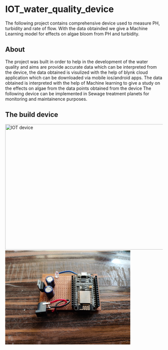 # IOT_water_quality_device
The following project contains comprehensive device used to measure PH, turbidity and rate of flow. With the data obtainded we give a Machine Learning model for effects on algae bloom from PH and turbidity.

## About
The project was built in order to help in the development of the water quality and aims are provide accurate data which can be interpreted from the device, the data obtained is visulized with the help of blynk cloud application which can be downloaded via mobile ios/android apps. The data obtained is interpreted with the help of Machine learning to give a study on the effects on algae from the data points obtained from the device The following device can be implemented in Sewage treatment planets for monitoring and maintainence purposes.

## The build device

<img src="https://github.com/HarshaLokesh/IOT_water_quality_device/blob/main/Device_images/IMG_20211108_085628.jpg" title="IOT device"  width="600" height="400">

<img src="https://github.com/HarshaLokesh/IOT_water_quality_device/blob/main/Device_images/IMG_20211108_092627.jpg" title="Nodemcu iot wifi transmitter" width="400">
